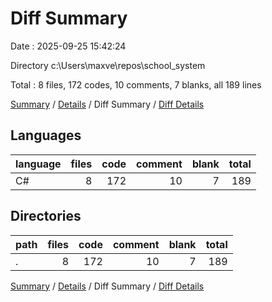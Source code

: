 # Diff Summary

Date : 2025-09-25 15:42:24

Directory c:\\Users\\maxve\\repos\\school_system

Total : 8 files,  172 codes, 10 comments, 7 blanks, all 189 lines

[Summary](results.md) / [Details](details.md) / Diff Summary / [Diff Details](diff-details.md)

## Languages
| language | files | code | comment | blank | total |
| :--- | ---: | ---: | ---: | ---: | ---: |
| C# | 8 | 172 | 10 | 7 | 189 |

## Directories
| path | files | code | comment | blank | total |
| :--- | ---: | ---: | ---: | ---: | ---: |
| . | 8 | 172 | 10 | 7 | 189 |

[Summary](results.md) / [Details](details.md) / Diff Summary / [Diff Details](diff-details.md)